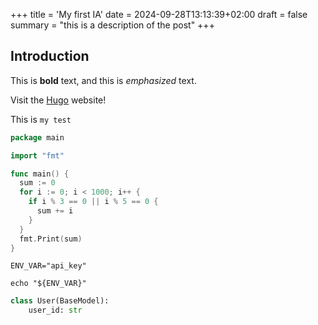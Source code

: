 +++
title = 'My first IA'
date = 2024-09-28T13:13:39+02:00
draft = false
summary = "this is a description of the post"
+++

## Introduction

This is **bold** text, and this is *emphasized* text.

Visit the [Hugo](https://gohugo.io) website!

This is `my test`

```go
package main

import "fmt"

func main() {
  sum := 0
  for i := 0; i < 1000; i++ {
    if i % 3 == 0 || i % 5 == 0 {
      sum += i
    }
  }
  fmt.Print(sum)
}
```

```shell
ENV_VAR="api_key"

echo "${ENV_VAR}"

```

```python
class User(BaseModel):
    user_id: str

```